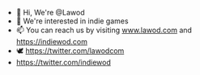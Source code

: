 - 👋 Hi, We're @Lawod
- 👀 We're interested in indie games
- 📫 You can reach us by visiting www.lawod.com and https://indiewod.com
- 🕊 https://twitter.com/lawodcom
- https://twitter.com/indiewod
